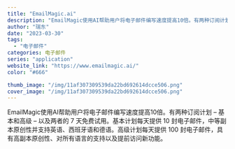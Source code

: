 ```yaml
---
title: "EmailMagic.ai"
description: "EmailMagic使用AI帮助用户将电子邮件编写速度提高10倍。有两种订阅计划 – 基本和高级 – 以及两者的 7 天"
author: "瑞东"
date: "2023-03-30"
tags:
  - "电子邮件"
categories: 电子邮件
series: "application"
website_link: "https://www.emailmagic.ai/"
color: "#666"

thumb_image: "/img/11af307309539da22bd692614dcce506.png"
cover_image: "/img/11af307309539da22bd692614dcce506.png"
---
```


EmailMagic使用AI帮助用户将电子邮件编写速度提高10倍。有两种订阅计划 – 基本和高级 – 以及两者的 7 天免费试用。基本计划每天提供 10 封电子邮件，中等副本原创性并支持英语、西班牙语和德语。高级计划每天提供 100 封电子邮件，具有高副本原创性、对所有语言的支持以及提前访问新功能。 